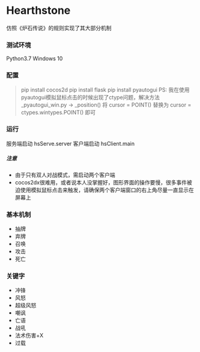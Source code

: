 # Hearthstone
仿照《炉石传说》的规则实现了其大部分机制

### 测试环境
Python3.7
Windows 10

### 配置
>pip install cocos2d
>pip install flask
>pip install pyautogui
PS: 我在使用pyautogui模拟鼠标点击的时候出现了ctype问题，解决方法
>_pyautogui_win.py -> _position() 
>将 cursor = POINT()
>替换为 cursor = ctypes.wintypes.POINT() 即可

### 运行
服务端启动 hsServe.server
客户端启动 hsClient.main

##### 注意
- 由于只有双人对战模式，需启动两个客户端  
- cocos2dx很难用，或者说本人没掌握好，图形界面的操作要慢，很多事件被迫使用模拟鼠标点击来触发，请确保两个客户端窗口的右上角尽量一直显示在屏幕上  

### 基本机制
- 抽牌
- 弃牌
- 召唤
- 攻击
- 死亡

### 关键字
- 冲锋
- 风怒
- 超级风怒
- 嘲讽
- 亡语
- 战吼
- 法术伤害+X
- 过载
